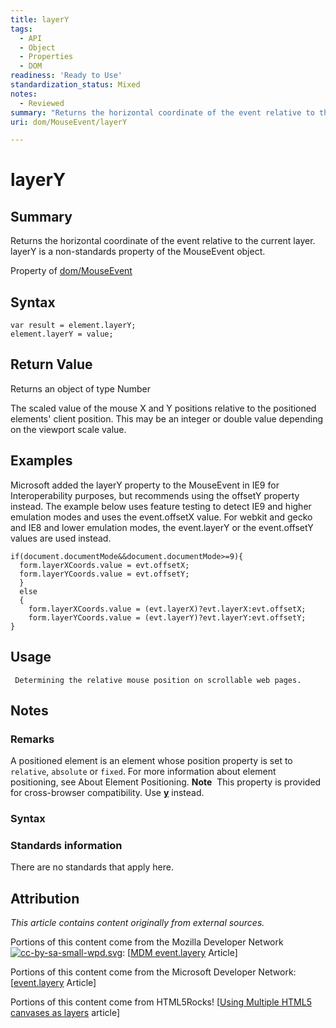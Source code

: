 ```yaml
---
title: layerY
tags:
  - API
  - Object
  - Properties
  - DOM
readiness: 'Ready to Use'
standardization_status: Mixed
notes:
  - Reviewed
summary: "Returns the horizontal coordinate of the event relative to the current layer.\nlayerY is a non-standards property of the MouseEvent object.\n"
uri: dom/MouseEvent/layerY

---
```

# layerY

## Summary

Returns the horizontal coordinate of the event relative to the current layer. layerY is a non-standards property of the MouseEvent object.

<span data-meta="applies_to" data-type="key">Property of <span data-type="value">[dom/MouseEvent](/dom/MouseEvent)</span></span>

## Syntax

``` {.js}
var result = element.layerY;
element.layerY = value;
```

## Return Value

<span data-meta="return" data-type="key">Returns an object of type <span data-type="value">Number</span></span>

The scaled value of the mouse X and Y positions relative to the positioned elements' client position. This may be an integer or double value depending on the viewport scale value.

## Examples

Microsoft added the layerY property to the MouseEvent in IE9 for Interoperability purposes, but recommends using the offsetY property instead. The example below uses feature testing to detect IE9 and higher emulation modes and uses the event.offsetX value. For webkit and gecko and IE8 and lower emulation modes, the event.layerY or the event.offsetY values are used instead.

``` {.js}
if(document.documentMode&&document.documentMode>=9){
  form.layerXCoords.value = evt.offsetX;
  form.layerYCoords.value = evt.offsetY;
  }
  else
  {
    form.layerXCoords.value = (evt.layerX)?evt.layerX:evt.offsetX;
    form.layerYCoords.value = (evt.layerY)?evt.layerY:evt.offsetY;
}
```

## Usage

     Determining the relative mouse position on scrollable web pages.

## Notes

### Remarks

A positioned element is an element whose position property is set to `relative`, `absolute` or `fixed`. For more information about element positioning, see About Element Positioning. **Note**  This property is provided for cross-browser compatibility. Use [**y**](/css/cssom/properties/y) instead.

### Syntax

### Standards information

There are no standards that apply here.

## Attribution

*This article contains content originally from external sources.*

Portions of this content come from the Mozilla Developer Network [![cc-by-sa-small-wpd.svg](/assets/thumb/8/8c/cc-by-sa-small-wpd.svg/120px-cc-by-sa-small-wpd.svg.png)](http://creativecommons.org/licenses/by-sa/3.0/us/): [[MDM event.layery](https://developer.mozilla.org/en-US/docs/Web/API/event.layerX) Article]

Portions of this content come from the Microsoft Developer Network: [[event.layery](http://msdn.microsoft.com/en-us/library/ie/gg130968(v=vs.85).aspx) Article]

Portions of this content come from HTML5Rocks! [[Using Multiple HTML5 canvases as layers](http://html5.litten.com/using-multiple-html5-canvases-as-layers/) article]

